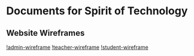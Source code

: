 # Documents for Spirit of Technology

## Website Wireframes
[!admin-wireframe](./wireframe-admin.jpg)
[!teacher-wireframe](./wireframe-teacher.jpg)
[!student-wireframe](./wireframe-student.jpg)
